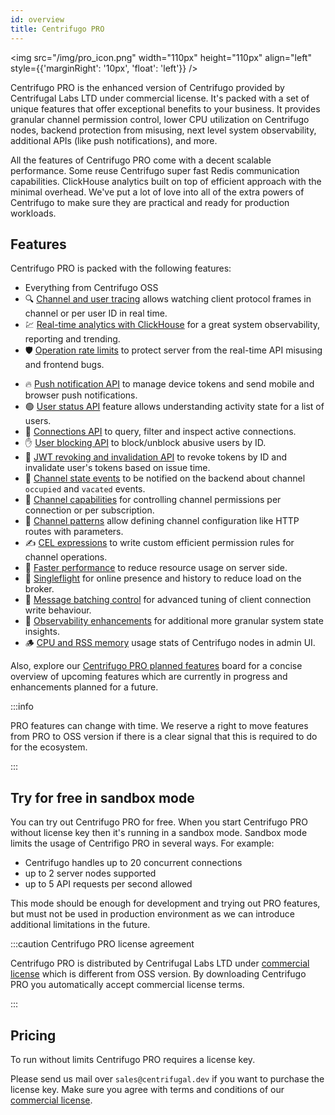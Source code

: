 ```yaml
---
id: overview
title: Centrifugo PRO
---
```


<img src="/img/pro_icon.png" width="110px" height="110px" align="left" style={{'marginRight': '10px', 'float': 'left'}} />

Centrifugo PRO is the enhanced version of Centrifugo provided by Centrifugal Labs LTD under commercial license. It's packed with a set of unique features that offer exceptional benefits to your business. It provides granular channel permission control, lower CPU utilization on Centrifugo nodes, backend protection from misusing, next level system observability, additional APIs (like push notifications), and more.

All the features of Centrifugo PRO come with a decent scalable performance. Some reuse Centrifugo super fast Redis communication capabilities. ClickHouse analytics built on top of efficient approach with the minimal overhead. We've put a lot of love into all of the extra powers of Centrifugo to make sure they are practical and ready for production workloads.

## Features

Centrifugo PRO is packed with the following features:

* Everything from Centrifugo OSS
* 🔍 [Channel and user tracing](./tracing.md) allows watching client protocol frames in channel or per user ID in real time.
* 💹 [Real-time analytics with ClickHouse](./analytics.md) for a great system observability, reporting and trending.
* 🛡️ [Operation rate limits](./rate_limiting.md) to protect server from the real-time API misusing and frontend bugs.
<!-- * 🌐 [Distributed rate limit API](./distributed_rate_limit.md) provides a generic way to implement high-precision rate limiting in your app. -->
* 🔥 [Push notification API](./push_notifications.md) to manage device tokens and send mobile and browser push notifications.
* 🟢 [User status API](./user_status.md) feature allows understanding activity state for a list of users.
* 🔌 [Connections API](./connections.md) to query, filter and inspect active connections.
* ✋ [User blocking API](./user_block.md) to block/unblock abusive users by ID.
* 🛑 [JWT revoking and invalidation API](./token_revocation.md) to revoke tokens by ID and invalidate user's tokens based on issue time.
* 🔔 [Channel state events](channel_events.md) to be notified on the backend about channel `occupied` and `vacated` events.
* 💪 [Channel capabilities](./capabilities.md) for controlling channel permissions per connection or per subscription.
* 📜 [Channel patterns](./channel_patterns.md) allow defining channel configuration like HTTP routes with parameters.
* ✍️ [CEL expressions](./cel_expressions.md) to write custom efficient permission rules for channel operations.
* 🚀 [Faster performance](./performance.md) to reduce resource usage on server side.
* 🔮 [Singleflight](./singleflight.md) for online presence and history to reduce load on the broker.
* 🍔 [Message batching control](./client_msg_batching.md) for advanced tuning of client connection write behaviour.
* 🧐 [Observability enhancements](./observability_enhancements.md) for additional more granular system state insights.
* 🪵 [CPU and RSS memory](./process_stats.md) usage stats of Centrifugo nodes in admin UI.

Also, explore our [Centrifugo PRO planned features](https://github.com/orgs/centrifugal/projects/3/views/1) board for a concise overview of upcoming features which are currently in progress and enhancements planned for a future.

:::info

PRO features can change with time. We reserve a right to move features from PRO to OSS version if there is a clear signal that this is required to do for the ecosystem.

:::

## Try for free in sandbox mode

You can try out Centrifugo PRO for free. When you start Centrifugo PRO without license key then it's running in a sandbox mode. Sandbox mode limits the usage of Centrifigo PRO in several ways. For example:

* Centrifugo handles up to 20 concurrent connections
* up to 2 server nodes supported
* up to 5 API requests per second allowed

This mode should be enough for development and trying out PRO features, but must not be used in production environment as we can introduce additional limitations in the future.

:::caution Centrifugo PRO license agreement

Centrifugo PRO is distributed by Centrifugal Labs LTD under [commercial license](/license) which is different from OSS version. By downloading Centrifugo PRO you automatically accept commercial license terms.

:::

## Pricing

To run without limits Centrifugo PRO requires a license key.

Please send us mail over `sales@centrifugal.dev` if you want to purchase the license key. Make sure you agree with terms and conditions of our [commercial license](/license).
